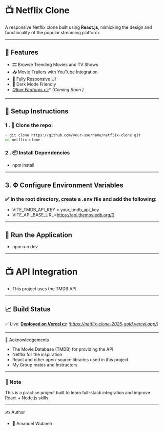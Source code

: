 
# 📺 Netflix Clone

A responsive Netflix clone built using **React.js**, mimicking the design and functionality of the popular streaming platform.

---

## 🚀 Features

- 🎞️ Browse Trending Movies and TV Shows
- 📥 Movie Trailers with YouTube Integration
- 📱 Fully Responsive UI
- 🌙 Dark Mode Friendly
- *[Other Features 👉](#)** _(Coming Soon )_

---


## 🧪 Setup Instructions

### 1 .  📁 Clone the repo:
```bash
- git clone https://github.com/your-username/netflix-clone.git
cd netflix-clone

```
### 2 .  📦 Install Dependencies

- npm install
----
## 3. ⚙️ Configure Environment Variables

### ✅ In the root directory, create a .env file and add the following:

- VITE_TMDB_API_KEY = your_tmdb_api_key
- VITE_API_BASE_URL=https://api.themoviedb.org/3

---

## 🚀 Run the Application

- npm run dev

---

# 📺 API Integration

- This project uses the TMDB API.

---


## 📈 Build Status


✅ Live: **[Deployed on Vercel 👉](#)** _(https://netflix-clone-2025-gold.vercel.app/)_


---

👏 Acknowledgements

- The Movie Database (TMDB) for providing the API
- Netflix for the inspiration
- React and other open-source libraries used in this project
- My Group mates and Instructors

---

### 📌 Note

This is a practice project built to learn full-stack integration and improve React + Node.js skills.

---


✍️ Author

- 👤 Amanuel Wubneh
